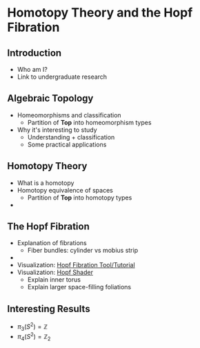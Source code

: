 # Homotopy Theory and the Hopf Fibration

## Introduction
- Who am I?
- Link to undergraduate research


## Algebraic Topology
- Homeomorphisms and classification
	- Partition of $\mathbf{Top}$ into homeomorphism types
- Why it's interesting to study
	- Understanding + classification
	- Some practical applications
## Homotopy Theory
- What is a homotopy
- Homotopy equivalence of spaces
	- Partition of $\mathbf{Top}$ into homotopy types
-

## The Hopf Fibration
- Explanation of fibrations
	- Fiber bundles: cylinder vs mobius strip
- 
- Visualization: [Hopf Fibration Tool/Tutorial](http://philogb.github.io/page/hopf/)
- Visualization: [Hopf Shader](https://www.shadertoy.com/view/MstfDs)
	- Explain inner torus
	- Explain larger space-filling foliations

## Interesting Results
- $\pi_3(S^2) = \mathbb{Z}$
- $\pi_4(S^2) = \mathbb{Z}_2$
